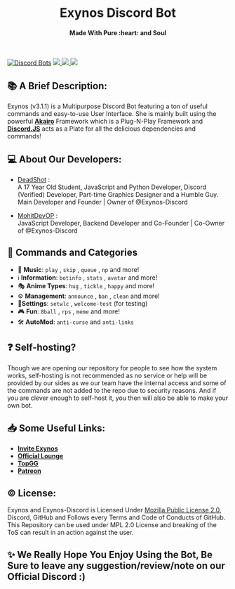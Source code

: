 <h1 align="middle">Exynos Discord Bot</h1>
<h4 align="middle">Made With Pure :heart: and Soul</h4>

<br>

[![Discord Bots](https://top.gg/api/widget/status/764726231891312670.svg?avatar=true)](https://top.gg/bot/764726231891312670) <a href ="https://github.com/Exynos-Discord/"><img src = "https://img.shields.io/badge/Exynos-v3.1.1-green.svg?noavatar=true?style=plastic&maxAge=300">
<a href ="http://discord.js.org"><img src = "https://img.shields.io/badge/discord.js-12.5.1-blue.svg?noavatar=true?style=plastic&maxAge=300"> <a href ="https://discord-akairo.github.io/"><img src = "https://img.shields.io/badge/akairo-8.1.0-critical.svg?noavatar=true?style=plastic&maxAge=300"> </a>

## :books: A Brief Description:
Exynos (v3.1.1) is a Multipurpose Discord Bot featuring a ton of useful commands and easy-to-use User Interface. She is mainly built using the powerful [**Akairo**](https://discord-akairo.github.io/) Framework which is a Plug-N-Play Framework and [**Discord.JS**](https://discord.js.org/) acts as a Plate for all the delicious dependencies and commands!

## 💻 About Our Developers:
- [DeadShot](https://github.com/deadshotofficial) : <br>
A 17 Year Old Student, JavaScript and Python Developer, Discord (Verified) Developer, Part-time Graphics Designer and a Humble Guy. Main Developer and Founder | Owner of @Exynos-Discord

- [MohitDevOP](https://github.com/MoHiTDeVoP) : <br>
JavaScript Developer, Backend Developer and Co-Founder | Co-Owner of @Exynos-Discord

## 📑 Commands and Categories
- 🎵 **Music**: `play` , `skip` , `queue` , `np` and more!
- ℹ️ **Information**: `botinfo` , `stats` ,  `avatar` and more!
- 🎭 **Anime Types**: `hug` , `tickle` , `happy` and more!
- ⚙️ **Management**: `announce` , `ban` , `clean` and more!
- 🔧**Settings**: `setwlc` , `welcome-test` (for testing)
- 🎮 **Fun**: `8ball` , `rps` , `meme` and more!
- 🛠️ **AutoMod**: `anti-curse` and `anti-links`

## ❓ Self-hosting?
Though we are opening our repository for people to see how the system works, self-hosting is not recommended as no service or help will be provided by our sides as we our team have the internal access and some of the commands are not added to the repo due to security reasons. And if you are clever enough to self-host it, you then will also be able to make your own bot.

## 📥 Some Useful Links:
- [**Invite Exynos**](https://discord.com/oauth2/authorize?client_id=764726231891312670&scope=bot&permissions=510976)
- [**Official Lounge**](https://discord.gg/yZKzUxu)
- [**TopGG**](https://top.gg/bot/764726231891312670)
- [**Patreon**](https://www.patreon.com/deadshot3r)

## ©️ License:
Exynos and Exynos-Discord is Licensed Under [Mozilla Public License 2.0](https://github.com/Exynos-Discord/exynos/blob/main/LICENSE), Discord, GitHub and Follows every Terms and Code of Conducts of GitHub. This Repository can be used under MPL 2.0 License and breaking of the ToS can result in an action against the user.

<h2> ✨ We Really Hope You Enjoy Using the Bot, Be Sure to leave any suggestion/review/note on our Official Discord :)</h2>
